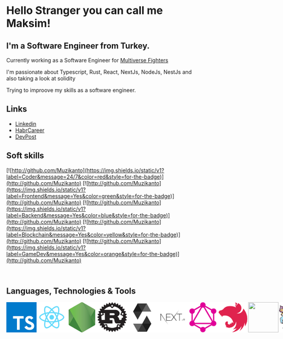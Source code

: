 # Hello Stranger you can call me Maksim!

## I'm a Software Engineer from Turkey.

Currently working as a Software Engineer for [Multiverse Fighters](http://mfight.io/)

I'm passionate about Typescript, Rust, React, NextJs, NodeJs, NestJs and also taking a look at solidity

Trying to improove my skills as a software engineer.

## Links

- [Linkedin](https://www.linkedin.com/in/maksim-schiriy/)
- [HabrCareer](https://career.habr.com/muzikanto)
- [DevPost](https://devpost.com/Muzikanto)

## Soft skills

[![http://github.com/Muzikanto](https://img.shields.io/static/v1?label=Coder&message=24/7&color=red&style=for-the-badge)](http://github.com/Muzikanto)
[![http://github.com/Muzikanto](https://img.shields.io/static/v1?label=Frontend&message=Yes&color=green&style=for-the-badge)](http://github.com/Muzikanto)
[![http://github.com/Muzikanto](https://img.shields.io/static/v1?label=Backend&message=Yes&color=blue&style=for-the-badge)](http://github.com/Muzikanto)
[![http://github.com/Muzikanto](https://img.shields.io/static/v1?label=Blockchain&message=Yes&color=yellow&style=for-the-badge)](http://github.com/Muzikanto)
[![http://github.com/Muzikanto](https://img.shields.io/static/v1?label=GameDev&message=Yes&color=orange&style=for-the-badge)](http://github.com/Muzikanto)

<br/>

## Languages, Technologies & Tools

<div style="display: flex; flex: 1; align-items: center; flex-direction: row; width: 100%;>
<img height="80" src="https://seeklogo.com/images/A/apollo-logo-DC7DD3C444-seeklogo.com.png" />

<img height="80" src="https://raw.githubusercontent.com/github/explore/80688e429a7d4ef2fca1e82350fe8e3517d3494d/topics/typescript/typescript.png">
<img height="80" src="https://raw.githubusercontent.com/github/explore/80688e429a7d4ef2fca1e82350fe8e3517d3494d/topics/react/react.png">
<img height="80" src="https://raw.githubusercontent.com/github/explore/80688e429a7d4ef2fca1e82350fe8e3517d3494d/topics/nodejs/nodejs.png">
<img height="80" src="https://raw.githubusercontent.com/github/explore/80688e429a7d4ef2fca1e82350fe8e3517d3494d/topics/rust/rust.png">
<img height="80" src="https://raw.githubusercontent.com/github/explore/ba9de12f88fd08825c51928e91f1678cb5c94b26/topics/solidity/solidity.png">

<img height="80" src="https://raw.githubusercontent.com/github/explore/28b02bbc9ad9f7a503c43775aebeb515dc2da5fc/topics/nextjs/nextjs.png">
<img height="80" src="https://raw.githubusercontent.com/github/explore/80688e429a7d4ef2fca1e82350fe8e3517d3494d/topics/graphql/graphql.png">
<img height="80" src="https://raw.githubusercontent.com/github/explore/37c71fdca4e12086faf8c7009793d2eb588c914e/topics/nestjs/nestjs.png">
<img height="80" width="80" src="https://github.com/mui/material-ui/raw/master/docs/public/static/logo.svg">
<img height="80" width="80" src="https://raw.githubusercontent.com/github/explore/b7c8510756ee50efb38d1f01896e72b7a9737296/topics/phaser/phaser.png">
<img height="80" src="https://github.com/near/nearcore/raw/master/docs/images/logo.svg">

<img height="80" src="https://raw.githubusercontent.com/github/explore/80688e429a7d4ef2fca1e82350fe8e3517d3494d/topics/mongodb/mongodb.png">
<img height="80" src="https://raw.githubusercontent.com/github/explore/80688e429a7d4ef2fca1e82350fe8e3517d3494d/topics/mysql/mysql.png">
<img height="80" src="https://raw.githubusercontent.com/github/explore/80688e429a7d4ef2fca1e82350fe8e3517d3494d/topics/redis/redis.png">

<img height="80" src="https://raw.githubusercontent.com/github/explore/80688e429a7d4ef2fca1e82350fe8e3517d3494d/topics/webpack/webpack.png">
<img height="80" src="https://raw.githubusercontent.com/github/explore/80688e429a7d4ef2fca1e82350fe8e3517d3494d/topics/aws/aws.png">
<img height="80" src="https://raw.githubusercontent.com/github/explore/80688e429a7d4ef2fca1e82350fe8e3517d3494d/topics/bash/bash.png">
<img height="80" src="https://raw.githubusercontent.com/github/explore/80688e429a7d4ef2fca1e82350fe8e3517d3494d/topics/docker/docker.png">
<img height="80" width="80" src="https://assets-global.website-files.com/609187f5748b62af0092bb55/609271d97a19523cfec92c1b_do-logo-white.svg">


</div>
